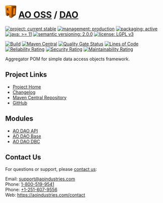 # [<img src="ao-logo.png" alt="AO Logo" width="35" height="40">](https://github.com/ao-apps) [AO OSS](https://github.com/ao-apps/ao-oss) / [DAO](https://github.com/ao-apps/ao-dao)

[![project: current stable](https://oss.aoapps.com/ao-badges/project-current-stable.svg)](https://aoindustries.com/life-cycle#project-current-stable)
[![management: production](https://oss.aoapps.com/ao-badges/management-production.svg)](https://aoindustries.com/life-cycle#management-production)
[![packaging: active](https://oss.aoapps.com/ao-badges/packaging-active.svg)](https://aoindustries.com/life-cycle#packaging-active)  
[![java: &gt;= 11](https://oss.aoapps.com/ao-badges/java-11.svg)](https://docs.oracle.com/en/java/javase/11/)
[![semantic versioning: 2.0.0](https://oss.aoapps.com/ao-badges/semver-2.0.0.svg)](http://semver.org/spec/v2.0.0.html)
[![license: LGPL v3](https://oss.aoapps.com/ao-badges/license-lgpl-3.0.svg)](https://www.gnu.org/licenses/lgpl-3.0)

[![Build](https://github.com/ao-apps/ao-dao/workflows/Build/badge.svg?branch=master)](https://github.com/ao-apps/ao-dao/actions?query=workflow%3ABuild)
[![Maven Central](https://maven-badges.herokuapp.com/maven-central/com.aoapps/ao-dao/badge.svg)](https://maven-badges.herokuapp.com/maven-central/com.aoapps/ao-dao)
[![Quality Gate Status](https://sonarcloud.io/api/project_badges/measure?branch=master&project=com.aoapps%3Aao-dao&metric=alert_status)](https://sonarcloud.io/dashboard?branch=master&id=com.aoapps%3Aao-dao)
[![Lines of Code](https://sonarcloud.io/api/project_badges/measure?branch=master&project=com.aoapps%3Aao-dao&metric=ncloc)](https://sonarcloud.io/component_measures?branch=master&id=com.aoapps%3Aao-dao&metric=ncloc)  
[![Reliability Rating](https://sonarcloud.io/api/project_badges/measure?branch=master&project=com.aoapps%3Aao-dao&metric=reliability_rating)](https://sonarcloud.io/component_measures?branch=master&id=com.aoapps%3Aao-dao&metric=Reliability)
[![Security Rating](https://sonarcloud.io/api/project_badges/measure?branch=master&project=com.aoapps%3Aao-dao&metric=security_rating)](https://sonarcloud.io/component_measures?branch=master&id=com.aoapps%3Aao-dao&metric=Security)
[![Maintainability Rating](https://sonarcloud.io/api/project_badges/measure?branch=master&project=com.aoapps%3Aao-dao&metric=sqale_rating)](https://sonarcloud.io/component_measures?branch=master&id=com.aoapps%3Aao-dao&metric=Maintainability)

Aggregator POM for simple data access objects framework.

## Project Links
* [Project Home](https://oss.aoapps.com/dao/)
* [Changelog](https://oss.aoapps.com/dao/changelog)
* [Maven Central Repository](https://central.sonatype.com/search?namespace=com.aoapps&q=a%3Aao-dao)
* [GitHub](https://github.com/ao-apps/ao-dao)

## Modules
* [AO DAO API](https://github.com/ao-apps/ao-dao-api)
* [AO DAO Base](https://github.com/ao-apps/ao-dao-base)
* [AO DAO DBC](https://github.com/ao-apps/ao-dao-dbc)

## Contact Us
For questions or support, please [contact us](https://aoindustries.com/contact):

Email: [support@aoindustries.com](mailto:support@aoindustries.com)  
Phone: [1-800-519-9541](tel:1-800-519-9541)  
Phone: [+1-251-607-9556](tel:+1-251-607-9556)  
Web: https://aoindustries.com/contact
